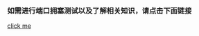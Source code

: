 ### 如需进行端口拥塞测试以及了解相关知识，请点击下面链接
[click me](https://lilililee.github.io/include/congestion_test/index.html)
